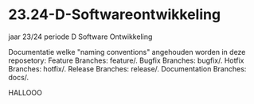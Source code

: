 # 23.24-D-Softwareontwikkeling
jaar 23/24 periode D Software Ontwikkeling

Documentatie welke "naming conventions" angehouden worden in deze reposetory:
Feature Branches: feature/. 
Bugfix Branches: bugfix/.
Hotfix Branches: hotfix/.
Release Branches: release/.
Documentation Branches: docs/.



HALLOOO